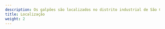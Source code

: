 ```yaml
---
description: Os galpões são localizados no distrito industrial de São Carlos, há 8km de distância do centro da cidade e com acesso fácil às principais rodovias.
title: Localização
weight: 2
---
```

